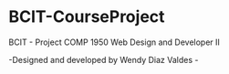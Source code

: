 # BCIT-CourseProject
BCIT - Project COMP 1950 Web Design and Developer II

-Designed and developed by Wendy Diaz Valdes -
